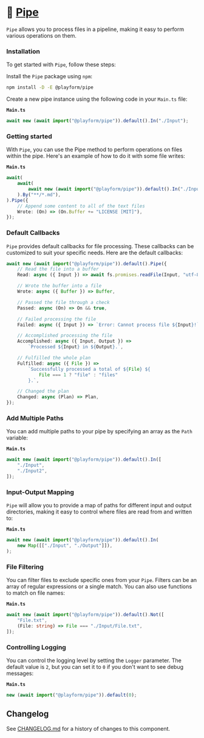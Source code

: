 # 🧪 [Pipe]

`Pipe` allows you to process files in a pipeline, making it easy to perform
various operations on them.

### Installation

To get started with `Pipe`, follow these steps:

Install the `Pipe` package using `npm`:

```sh
npm install -D -E @playform/pipe
```

Create a new pipe instance using the following code in your `Main.ts` file:

**`Main.ts`**

```ts
await new (await import("@playform/pipe")).default().In("./Input");
```

### Getting started

With `Pipe`, you can use the Pipe method to perform operations on files within
the pipe. Here's an example of how to do it with some file writes:

**`Main.ts`**

```ts
await(
	await(
		await new (await import("@playform/pipe")).default().In("./Input"),
	).By("**/*.md"),
).Pipe({
	// Append some content to all of the text files
	Wrote: (On) => (On.Buffer += "LICENSE [MIT]"),
});
```

### Default Callbacks

`Pipe` provides default callbacks for file processing. These callbacks can be
customized to suit your specific needs. Here are the default callbacks:

```ts
await new (await import("@playform/pipe")).default().Pipe({
	// Read the file into a buffer
	Read: async ({ Input }) => await fs.promises.readFile(Input, "utf-8"),

	// Wrote the buffer into a file
	Wrote: async ({ Buffer }) => Buffer,

	// Passed the file through a check
	Passed: async (On) => On && true,

	// Failed processing the file
	Failed: async ({ Input }) => `Error: Cannot process file ${Input}!`,

	// Accomplished processing the file
	Accomplished: async ({ Input, Output }) =>
		`Processed ${Input} in ${Output}.`,

	// Fulfilled the whole plan
	Fulfilled: async ({ File }) =>
		`Successfully processed a total of ${File} ${
			File === 1 ? "file" : "files"
		}.`,

	// Changed the plan
	Changed: async (Plan) => Plan,
});
```

### Add Multiple Paths

You can add multiple paths to your pipe by specifying an array as the `Path`
variable:

**`Main.ts`**

```ts
await new (await import("@playform/pipe")).default().In([
	"./Input",
	"./Input2",
]);
```

### Input-Output Mapping

`Pipe` will allow you to provide a map of paths for different input and output
directories, making it easy to control where files are read from and written to:

**`Main.ts`**

```ts
await new (await import("@playform/pipe")).default().In(
	new Map([["./Input", "./Output"]]),
);
```

### File Filtering

You can filter files to exclude specific ones from your `Pipe`. Filters can be
an array of regular expressions or a single match. You can also use functions to
match on file names:

**`Main.ts`**

```ts
await new (await import("@playform/pipe")).default().Not([
	"File.txt",
	(File: string) => File === "./Input/File.txt",
]);
```

### Controlling Logging

You can control the logging level by setting the `Logger` parameter. The default
value is `2`, but you can set it to `0` if you don't want to see debug messages:

**`Main.ts`**

```ts
new (await import("@playform/pipe")).default(0);
```

[Pipe]: HTTPS://NPMJS.Org/@playform/pipe

## Changelog

See [CHANGELOG.md](CHANGELOG.md) for a history of changes to this component.

